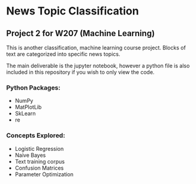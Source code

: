 # News Topic Classification

## Project 2 for W207 (Machine Learning)

This is another classification, machine learning course project. Blocks of text are categorized into specific news topics. 

The main deliverable is the jupyter notebook, however a python file is also included in this repository if you wish to only view the code.

### Python Packages:
* NumPy
* MatPlotLib
* SkLearn
* re

### Concepts Explored:
* Logistic Regression
* Naive Bayes
* Text training corpus
* Confusion Matrices
* Parameter Optimization